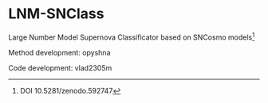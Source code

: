 # LNM-SNClass
Large Number Model Supernova Classificator based on SNCosmo models[^1]

Method development: opyshna

Code development: vlad2305m

[^1]: DOI 10.5281/zenodo.592747
